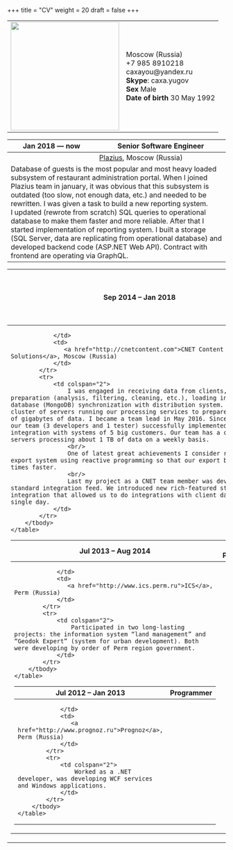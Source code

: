 +++
title = "CV"
weight = 20
draft = false
+++

<div class="table-wrapper">
    <table>
        <tr>
            <td>
                <img height="250" src="/images/AY.jpg">
            </td>
            <td style="vertical-align: middle">
                Moscow (Russia)<br>
                +7 985 8910218<br>
                caxayou@yandex.ru<br>
                <strong>Skype</strong>: caxa.yugov<br>
                <strong>Sex</strong> Male <br>
                <strong>Date of birth</strong> 30 May 1992
            </td>
        </tr>
    </table>
</div>

<div class="table-wrapper">
    <table>
        <thead>
            <tr>
                <th>
                    Jan 2018 — now
                </th>
                <th>
                    Senior Software Engineer
                </th>
            </tr>
        </thead>
        <tbody>
            <tr>
                <td></td>
                <td>
                   <a href="https://plazius.ru">Plazius</a>, Moscow (Russia)
                </td>
            </tr>
            <tr>
                <td colspan="2">
                    Database of guests is the most popular and most heavy loaded subsystem of restaurant administration portal. When I joined Plazius team in january, it was obvious that this subsystem is outdated (too slow, not enough data, etc.) and needed to be rewritten. I was given a task to build a new reporting system.<br/>
                    I updated (rewrote from scratch) SQL queries to operational database to make them faster and more reliable. After that I started implementation of reporting system. I built a storage (SQL Server, data are replicating from operational database) and developed backend code (ASP.NET Web API). Contract with frontend are operating via GraphQL.
                </td>
            </tr>
        </tbody>
    </table>
</div>

<div class="table-wrapper">
    <table>
        <thead>
            <tr>
                <th>
                    Sep 2014 – Jan 2018
                </th>
                <th>
                    Senior Software Engineer, ETL Team Lead
                </th>
            </tr>
        </thead>
        <tbody>
            <tr>
                <td>

                </td>
                <td>
                   <a href="http://cnetcontent.com">CNET Content Solutions</a>, Moscow (Russia)
                </td>
            </tr>
            <tr>
                <td colspan="2">
                    I was engaged in receiving data from clients, its preparation (analysis, filtering, cleaning, etc.), loading in our database (MongoDB) synchronization with distribution system. We have a cluster of servers running our processing services to prepare hundreds of gigabytes of data. I became a team lead in May 2016. Since that time our team (3 developers and 1 tester) successfully implemented integration with systems of 5 big customers. Our team has a cluster of servers processing about 1 TB of data on a weekly basis.
                    <br/>
                    One of latest great achievements I consider rewriting of export system using reactive programming so that our export became 4-times faster.
                    <br/>
                    Last my project as a CNET team member was development of standard integration feed. We introduced new rich-featured standard integration that allowed us to do integrations with client data in a single day.
                </td>
            </tr>
        </tbody>
    </table>
</div>

<div class="table-wrapper">
    <table>
        <thead>
            <tr>
                <th>
                    Jul 2013 – Aug 2014
                </th>
                <th>
                    ASP.NET Programmer
                </th>
            </tr>
        </thead>
        <tbody>
            <tr>
                <td>

                </td>
                <td>
                   <a href="http://www.ics.perm.ru">ICS</a>, Perm (Russia)
                </td>
            </tr>
            <tr>
                <td colspan="2">
                    Participated in two long-lasting projects: the information system “land management” and “Geodok Expert” (system for urban development). Both were developing by order of Perm region government.
                </td>
            </tr>
        </tbody>
    </table>
</div>

<div class="table-wrapper">
    <table>
        <thead>
            <tr>
                <th>
                    Jul 2012 – Jan 2013
                </th>
                <th>
                    Programmer
                </th>
            </tr>
        </thead>
        <tbody>
            <tr>
                <td>

                </td>
                <td>
                   <a href="http://www.prognoz.ru">Prognoz</a>, Perm (Russia)
                </td>
            </tr>
            <tr>
                <td colspan="2">
                    Worked as a .NET developer, was developing WCF services and Windows applications.
                </td>
            </tr>
        </tbody>
    </table>
</div>

